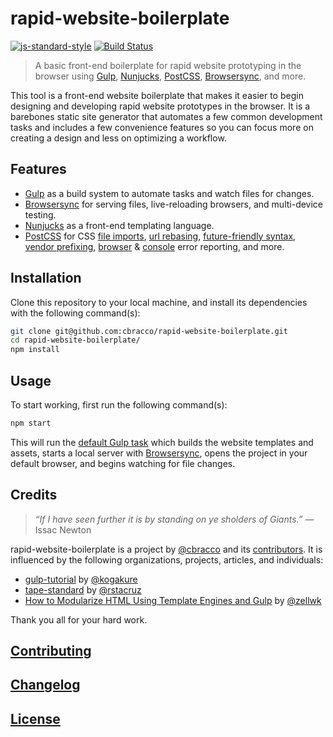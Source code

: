 # rapid-website-boilerplate

[![js-standard-style](https://img.shields.io/badge/code%20style-standard-brightgreen.svg)](http://standardjs.com/) [![Build Status](https://travis-ci.org/cbracco/rapid-website-boilerplate.svg)](https://travis-ci.org/cbracco/rapid-website-boilerplate)

> A basic front-end boilerplate for rapid website prototyping in the browser using [Gulp], [Nunjucks], [PostCSS], [Browsersync], and more.

This tool is a front-end website boilerplate that makes it easier to begin designing and developing rapid website prototypes in the browser. It is a barebones static site generator that automates a few common development tasks and includes a few convenience features so you can focus more on creating a design and less on optimizing a workflow.

## Features

- [Gulp] as a build system to automate tasks and watch files for changes.
- [Browsersync] for serving files, live-reloading browsers, and multi-device testing.
- [Nunjucks] as a front-end templating language.
- [PostCSS] for CSS [file imports], [url rebasing], [future-friendly syntax, vendor prefixing], [browser] & [console] error reporting, and more.

## Installation

Clone this repository to your local machine, and install its dependencies with the following command(s):

```bash
git clone git@github.com:cbracco/rapid-website-boilerplate.git
cd rapid-website-boilerplate/
npm install
```

## Usage

To start working, first run the following command(s):

```bash
npm start
```

This will run the [default Gulp task] which builds the website templates and assets, starts a local server with [Browsersync], opens the project in your default browser, and begins watching for file changes.

## Credits

> *“If I have seen further it is by standing on ye sholders of Giants.”*
> &mdash; Issac Newton

rapid-website-boilerplate is a project by [@cbracco] and its [contributors]. It is influenced by the following organizations, projects, articles, and individuals:

- [gulp-tutorial] by [@kogakure]
- [tape-standard] by [@rstacruz]
- [How to Modularize HTML Using Template Engines and Gulp] by [@zellwk]

Thank you all for your hard work.

## [Contributing](CONTRIBUTING.md)

## [Changelog](CHANGELOG.md)

## [License](LICENSE)

[@cbracco]: http://cbracco.me
[@kogakure]: https://github.com/kogakure
[@rstacruz]: https://github.com/rstacruz
[@zellwk]: https://gist.github.com/zellwk
[browser]: https://github.com/postcss/postcss-browser-reporter
[Browsersync]: https://browsersync.io
[console]: https://github.com/postcss/postcss-reporter
[contributors]: https://github.com/cbracco/rapid-website-boilerplate/graphs/contributors
[default Gulp task]: gulp/tasks/default.js
[file imports]: https://github.com/postcss/postcss-import
[future-friendly syntax, vendor prefixing]: https://github.com/MoOx/postcss-cssnext
[url rebasing]: https://github.com/postcss/postcss-url
[Gulp]: http://gulpjs.com
[How to Modularize HTML Using Template Engines and Gulp]: http://www.zell-weekeat.com/nunjucks-with-gulp
[gulp-tutorial]: https://github.com/kogakure/gulp-tutorial
[Nunjucks]: https://mozilla.github.io/nunjucks
[PostCSS]: https://github.com/postcss/postcss
[tape-standard]: https://github.com/rstacruz/tape-standard

